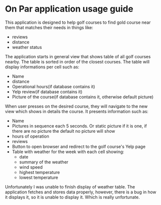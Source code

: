 # On Par application usage guide
This application is designed to help golf courses to find gold course near them that matches their needs in things like:
- reviews
- distance
- weather status

The application starts in general view that shows table of all golf courses nearby. The table is sorted in order of the closest courses. The table will display informations per cell such as:
- Name
- distance
- Operational hours(if database contains it)
- Yelp review(if database contains it)
- Picture of the course(if database contains it, otherwise default picture)

When user presses on the desired course, they will navigate to the new view which shows in details the course. It presents information such as:
- Name
- Pictures in sequence each 5 seconds. Or static picture if it is one, if there are no picture the default no picture will show
- hours of operation
- reviews
- Button to open browser and redirect to the golf course's Yelp page
- Table with weather for the week with each cell showing:
    - date
    - summary of the weather
    - wind speed
    - highest temperature
    - lowest temperature

Unfortunately I was unable to finish display of weather table. The application fetches and stores data properly, however, there is a bug in how it displays it, so it is unable to display it. Which is really unfortunate.